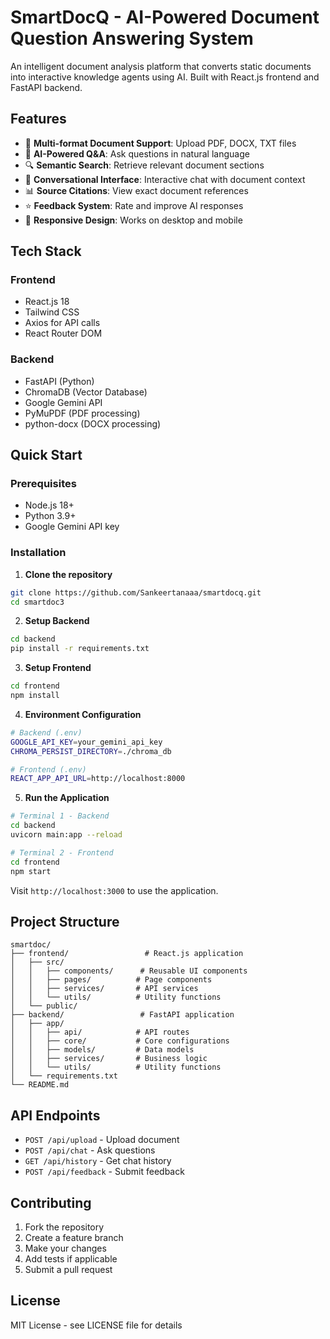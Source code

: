 # SmartDocQ - AI-Powered Document Question Answering System

An intelligent document analysis platform that converts static documents into interactive knowledge agents using AI. Built with React.js frontend and FastAPI backend.

## Features

- 📄 **Multi-format Document Support**: Upload PDF, DOCX, TXT files
- 🤖 **AI-Powered Q&A**: Ask questions in natural language
- 🔍 **Semantic Search**: Retrieve relevant document sections
- 💬 **Conversational Interface**: Interactive chat with document context
- 📊 **Source Citations**: View exact document references
- ⭐ **Feedback System**: Rate and improve AI responses
- 📱 **Responsive Design**: Works on desktop and mobile

## Tech Stack

### Frontend
- React.js 18
- Tailwind CSS
- Axios for API calls
- React Router DOM

### Backend
- FastAPI (Python)
- ChromaDB (Vector Database)
- Google Gemini API
- PyMuPDF (PDF processing)
- python-docx (DOCX processing)

## Quick Start

### Prerequisites
- Node.js 18+ 
- Python 3.9+
- Google Gemini API key

### Installation

1. **Clone the repository**
```bash
git clone https://github.com/Sankeertanaaa/smartdocq.git
cd smartdoc3
```

2. **Setup Backend**
```bash
cd backend
pip install -r requirements.txt
```

3. **Setup Frontend**
```bash
cd frontend
npm install
```

4. **Environment Configuration**
```bash
# Backend (.env)
GOOGLE_API_KEY=your_gemini_api_key
CHROMA_PERSIST_DIRECTORY=./chroma_db

# Frontend (.env)
REACT_APP_API_URL=http://localhost:8000
```

5. **Run the Application**
```bash
# Terminal 1 - Backend
cd backend
uvicorn main:app --reload

# Terminal 2 - Frontend
cd frontend
npm start
```

Visit `http://localhost:3000` to use the application.

## Project Structure

```
smartdoc/
├── frontend/                 # React.js application
│   ├── src/
│   │   ├── components/      # Reusable UI components
│   │   ├── pages/          # Page components
│   │   ├── services/       # API services
│   │   └── utils/          # Utility functions
│   └── public/
├── backend/                 # FastAPI application
│   ├── app/
│   │   ├── api/            # API routes
│   │   ├── core/           # Core configurations
│   │   ├── models/         # Data models
│   │   ├── services/       # Business logic
│   │   └── utils/          # Utility functions
│   └── requirements.txt
└── README.md
```

## API Endpoints

- `POST /api/upload` - Upload document
- `POST /api/chat` - Ask questions
- `GET /api/history` - Get chat history
- `POST /api/feedback` - Submit feedback

## Contributing

1. Fork the repository
2. Create a feature branch
3. Make your changes
4. Add tests if applicable
5. Submit a pull request

## License

MIT License - see LICENSE file for details
